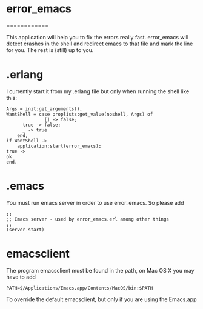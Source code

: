 # error\_emacs
============

This application will help you to fix the errors really fast. error_emacs will
detect crashes in the shell and redirect emacs to that file and mark
the line for you. The rest is (still) up to you.

.erlang
=======

I currently start it from my .erlang file but only when running the shell
like this:

    Args = init:get_arguments(),
    WantShell = case proplists:get_value(noshell, Args) of
                  [] -> false;
		  true -> false;
		  _ -> true
		end,
    if WantShell ->
        application:start(error_emacs);
    true ->
	ok
    end.

.emacs
======

You must run emacs server in order to use error_emacs. So please add

    ;;
    ;; Emacs server - used by error_emacs.erl among other things
    ;;
    (server-start)

emacsclient
===========

The program emacsclient must be found in the path, on Mac OS X you may
have to add

    PATH=$/Applications/Emacs.app/Contents/MacOS/bin:$PATH

To override the default emacsclient, but only if you are using the Emacs.app

